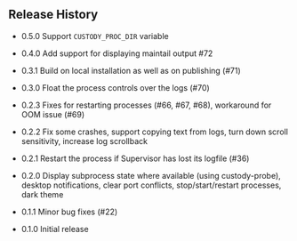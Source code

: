 ## Release History

* 0.5.0 Support `CUSTODY_PROC_DIR` variable

* 0.4.0 Add support for displaying maintail output #72

* 0.3.1 Build on local installation as well as on publishing (#71)

* 0.3.0 Float the process controls over the logs (#70)

* 0.2.3 Fixes for restarting processes (#66, #67, #68), workaround for OOM issue (#69)

* 0.2.2 Fix some crashes, support copying text from logs, turn down scroll sensitivity, increase log scrollback

* 0.2.1 Restart the process if Supervisor has lost its logfile (#36)

* 0.2.0 Display subprocess state where available (using custody-probe), desktop notifications, clear port conflicts, stop/start/restart processes, dark theme

* 0.1.1 Minor bug fixes (#22)

* 0.1.0 Initial release

